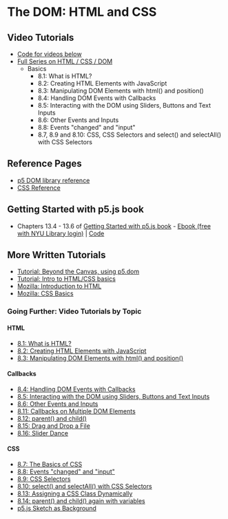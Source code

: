 # The DOM: HTML and CSS
<!-- 
https://thecodingtrain.com/Tutorials/
https://thecodingtrain.com/Tutorials/8-html-css-dom/8.1-what-is-html.html
-->
<!--
https://docs.google.com/document/d/1uIiKt8huW3PJFnVQ7EtWX3hVmMibDatRDXdyYuivJxc/edit#heading=h.gjdgxs
JHT Week 7 Worksheet
-->

<!-- The videos in this section were created two years ago. They use a different editor for p5.js. All of the concepts should still apply, however, there are some minor changes. If you notice something way off, please let Dan Shiffman know! -->

## Video Tutorials
* [Code for videos below](https://github.com/CodingTrain/website/tree/master/Tutorials/P5JS/p5.js/08)
* [Full Series on HTML / CSS / DOM](https://youtu.be/URSH0QpxKo8?list=PLRqwX-V7Uu6bI1SlcCRfLH79HZrFAtBvX) <!-- https://youtu.be/URSH0QpxKo8?list=PLRqwX-V7Uu6bI1SlcCRfLH79HZrFAtBvX -->
   * Basics
      * 8.1: What is HTML?
      * 8.2: Creating HTML Elements with JavaScript
      * 8.3: Manipulating DOM Elements with html() and position()
      * 8.4: Handling DOM Events with Callbacks
      * 8.5: Interacting with the DOM using Sliders, Buttons and Text Inputs
      * 8.6: Other Events and Inputs
      * 8.8: Events "changed" and "input"
      * 8.7, 8.9 and 8.10: CSS, CSS Selectors and select() and selectAll() with CSS Selectors

## Reference Pages
* [p5 DOM library reference](https://p5js.org/reference/#/libraries/p5.dom)
* [CSS Reference](http://www.blooberry.com/indexdot/css/propindex/all.htm)

## Getting Started with p5.js book
*  Chapters 13.4 - 13.6 of [Getting Started with p5.js book](http://amzn.to/2ckixCW) - [Ebook (free with NYU Library login)](https://ebookcentral.proquest.com/lib/nyulibrary-ebooks/detail.action?docID=4333728) | [Code](https://github.com/lmccart/gswp5.js-code/tree/master/13_Extend)

## More Written Tutorials
* [Tutorial: Beyond the Canvas, using p5.dom](https://github.com/processing/p5.js/wiki/Beyond-the-canvas)
* [Tutorial: Intro to HTML/CSS basics](https://github.com/ITPNYU/ICM-2018/wiki/Intro-to-HTML-and-CSS)
* [Mozilla: Introduction to HTML](https://developer.mozilla.org/en-US/docs/Learn/HTML/Introduction_to_HTML/Getting_started)
* [Mozilla: CSS Basics](https://developer.mozilla.org/en-US/docs/Learn/Getting_started_with_the_web/CSS_basics)

### Going Further: Video Tutorials by Topic
#### HTML
* [8.1: What is HTML?](https://youtu.be/URSH0QpxKo8?list=PLRqwX-V7Uu6bI1SlcCRfLH79HZrFAtBvX)
* [8.2: Creating HTML Elements with JavaScript](https://youtu.be/lAtoaRz78I4?list=PLRqwX-V7Uu6bI1SlcCRfLH79HZrFAtBvX)
* [8.3: Manipulating DOM Elements with html() and position()](https://youtu.be/YfaJ20vXcK8?list=PLRqwX-V7Uu6bI1SlcCRfLH79HZrFAtBvX)

#### Callbacks
* [8.4: Handling DOM Events with Callbacks](https://youtu.be/NcCEzzd9BGE?list=PLRqwX-V7Uu6bI1SlcCRfLH79HZrFAtBvX)
* [8.5: Interacting with the DOM using Sliders, Buttons and Text Inputs](https://youtu.be/587qclhguQg?list=PLRqwX-V7Uu6bI1SlcCRfLH79HZrFAtBvX)
* [8.6: Other Events and Inputs](https://youtu.be/HsDVz2_Qgow?list=PLRqwX-V7Uu6bI1SlcCRfLH79HZrFAtBvX)
* [8.11: Callbacks on Multiple DOM Elements](https://youtu.be/KeZBpeH59Q4?list=PLRqwX-V7Uu6bI1SlcCRfLH79HZrFAtBvX)
* [8.12: parent() and child()](https://youtu.be/eoXLD0Aw1YI?list=PLRqwX-V7Uu6bI1SlcCRfLH79HZrFAtBvX)
* [8.15: Drag and Drop a File](https://youtu.be/o4UmGrPst_c?list=PLRqwX-V7Uu6bI1SlcCRfLH79HZrFAtBvX)
* [8.16: Slider Dance](https://youtu.be/CMsD3IigG7g?list=PLRqwX-V7Uu6bI1SlcCRfLH79HZrFAtBvX)

#### CSS
* [8.7: The Basics of CSS](https://youtu.be/zGL8q8iQSQw?list=PLRqwX-V7Uu6bI1SlcCRfLH79HZrFAtBvX)
* [8.8: Events "changed" and "input"](https://youtu.be/ZEy0_NLhdSE?list=PLRqwX-V7Uu6bI1SlcCRfLH79HZrFAtBvX)
* [8.9: CSS Selectors](https://youtu.be/sVo8Dbii8OQ?list=PLRqwX-V7Uu6bI1SlcCRfLH79HZrFAtBvX)
* [8.10: select() and selectAll() with CSS Selectors](https://youtu.be/sSQPLIHIzmg?list=PLRqwX-V7Uu6bI1SlcCRfLH79HZrFAtBvX)
* [8.13: Assigning a CSS Class Dynamically](https://youtu.be/KMRgLi2TBhQ?list=PLRqwX-V7Uu6bI1SlcCRfLH79HZrFAtBvX)
* [8.14: parent() and child() again with variables](https://youtu.be/4OAG_BkQcPE?list=PLRqwX-V7Uu6bI1SlcCRfLH79HZrFAtBvX)
* [p5.js Sketch as Background](https://youtu.be/OIfEHD3KqCg?list=PLRqwX-V7Uu6bI1SlcCRfLH79HZrFAtBvX)
